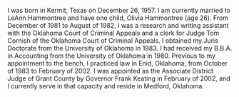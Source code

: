 ﻿---
fname: 'Jack'
lname: 'Hammontree'
id: 820
published: False
layout: judge-bio
---
I was born in Kermit, Texas on December 26, 1957. I am currently married
to LeAnn Hammontree and have one child, Olivia Hammontree (age 26). From
December of 1981 to August of 1982, I was a research and writing
assistant with the Oklahoma Court of Criminal Appeals and a clerk for
Judge Tom Cornish of the Oklahoma Court of Criminal Appeals. I obtained
my Juris Doctorate from the University of Oklahoma in 1983. I had
received my B.B.A. in Accounting from the University of Oklahoma in
1980. Previous to my appointment to the bench, I practiced law in Enid,
Oklahoma, from October of 1983 to February of 2002. I was appointed as
the Associate District Judge of Grant County by Governor Frank Keating
in February of 2002, and I currently serve in that capacity and reside
in Medford, Oklahoma.
